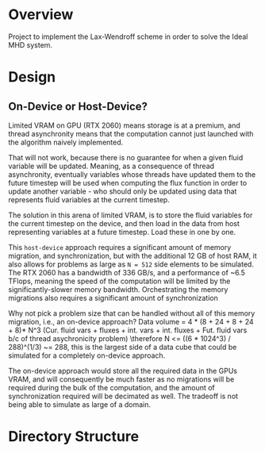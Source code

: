# Overview
Project to implement the Lax-Wendroff scheme in order to solve the Ideal MHD system.

# Design
## On-Device or Host-Device?
Limited VRAM on GPU (RTX 2060) means storage is at a premium, and thread asynchronity means that the computation cannot just launched with the algorithm naively implemented. 

That will not work, because there is no guarantee for when a given fluid variable will be updated. Meaning, as a consequence of thread asynchronity, eventually variables whose threads have updated them to the future timestep will be used when computing the flux function in order to update another variable - who should only be updated using data that represents fluid variables at the current timestep.

The solution in this arena of limited VRAM, is to store the fluid variables for the current timestep on the device, and then load in the data from host representing variables at a future timestep. Load these in one by one.

This `host-device` approach requires a significant amount of memory migration, and synchronization, but with the additional 12 GB of host RAM, it also allows 
for problems as large as `N = 512` side elements to be simulated. The RTX 2060 has a bandwidth of 336 GB/s, and a performance of ~6.5 TFlops, meaning the speed
of the computation will be limited by the significantly-slower memory bandwidth. Orchestrating the memory migrations also requires a significant amount of 
synchronization

Why not pick a problem size that can be handled without all of this memory migration, i.e., an on-device approach?
Data volume = 4 * (8 + 24 + 8 + 24 + 8)* N^3 (Cur. fluid vars + fluxes + int. vars + int. fluxes + Fut. fluid vars b/c of thread asychronicity problem)
\therefore N <= ((6 * 1024^3) / 288)^(1/3) ~= 288, this is the largest side of a data cube that could be simulated for a completely on-device approach.

The on-device approach would store all the required data in the GPUs VRAM, and will consequently be much faster as no migrations will be required during the 
bulk of the computation, and the amount of synchronization required will be decimated as well. The tradeoff is not being able to simulate as large of a domain. 

## 

# Directory Structure
